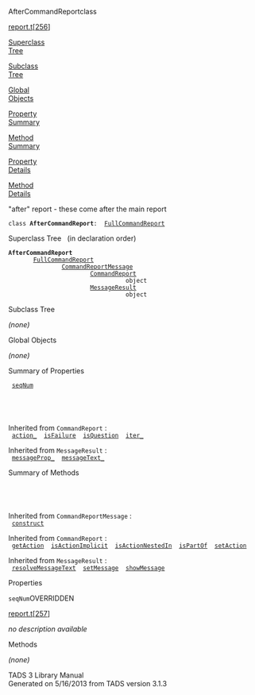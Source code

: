 <span class="title">AfterCommandReport</span><span class="type">class</span>

[report.t](../file/report.t.html)\[[256](../source/report.t.html#256)\]

[Superclass  
Tree](#_SuperClassTree_)

[Subclass  
Tree](#_SubClassTree_)

[Global  
Objects](#_ObjectSummary_)

[Property  
Summary](#_PropSummary_)

[Method  
Summary](#_MethodSummary_)

[Property  
Details](#_Properties_)

[Method  
Details](#_Methods_)

<div class="fdesc">

"after" report - these come after the main report

`class `**`AfterCommandReport`**` :   `[`FullCommandReport`](../object/FullCommandReport.html)

</div>

<span id="_SuperClassTree_"></span>

<div class="mjhd">

<span class="hdln">Superclass Tree</span>   (in declaration order)

</div>

**`AfterCommandReport`**  
`         `[`FullCommandReport`](../object/FullCommandReport.html)  
`                 `[`CommandReportMessage`](../object/CommandReportMessage.html)  
`                         `[`CommandReport`](../object/CommandReport.html)  
`                                 object`  
`                         `[`MessageResult`](../object/MessageResult.html)  
`                                 object`  
<span id="_SubClassTree_"></span>

<div class="mjhd">

<span class="hdln">Subclass Tree</span>  

</div>

*(none)* <span id="_ObjectSummary_"></span>

<div class="mjhd">

<span class="hdln">Global Objects</span>  

</div>

*(none)* <span id="_PropSummary_"></span>

<div class="mjhd">

<span class="hdln">Summary of Properties</span>  

</div>

` `[`seqNum`](#seqNum)`  `

` `

` `

Inherited from `CommandReport` :  
` `[`action_`](../object/CommandReport.html#action_)`  `[`isFailure`](../object/CommandReport.html#isFailure)`  `[`isQuestion`](../object/CommandReport.html#isQuestion)`  `[`iter_`](../object/CommandReport.html#iter_)`  `

Inherited from `MessageResult` :  
` `[`messageProp_`](../object/MessageResult.html#messageProp_)`  `[`messageText_`](../object/MessageResult.html#messageText_)`  `

<span id="_MethodSummary_"></span>

<div class="mjhd">

<span class="hdln">Summary of Methods</span>  

</div>

` `

` `

Inherited from `CommandReportMessage` :  
` `[`construct`](../object/CommandReportMessage.html#construct)`  `

Inherited from `CommandReport` :  
` `[`getAction`](../object/CommandReport.html#getAction)`  `[`isActionImplicit`](../object/CommandReport.html#isActionImplicit)`  `[`isActionNestedIn`](../object/CommandReport.html#isActionNestedIn)`  `[`isPartOf`](../object/CommandReport.html#isPartOf)`  `[`setAction`](../object/CommandReport.html#setAction)`  `

Inherited from `MessageResult` :  
` `[`resolveMessageText`](../object/MessageResult.html#resolveMessageText)`  `[`setMessage`](../object/MessageResult.html#setMessage)`  `[`showMessage`](../object/MessageResult.html#showMessage)`  `

<span id="_Properties_"></span>

<div class="mjhd">

<span class="hdln">Properties</span>  

</div>

<span id="seqNum"></span>

`seqNum`<span class="rem">OVERRIDDEN</span>

[report.t](../file/report.t.html)\[[257](../source/report.t.html#257)\]

<div class="desc">

*no description available*

</div>

<span id="_Methods_"></span>

<div class="mjhd">

<span class="hdln">Methods</span>  

</div>

*(none)*

<div class="ftr">

TADS 3 Library Manual  
Generated on 5/16/2013 from TADS version 3.1.3

</div>
